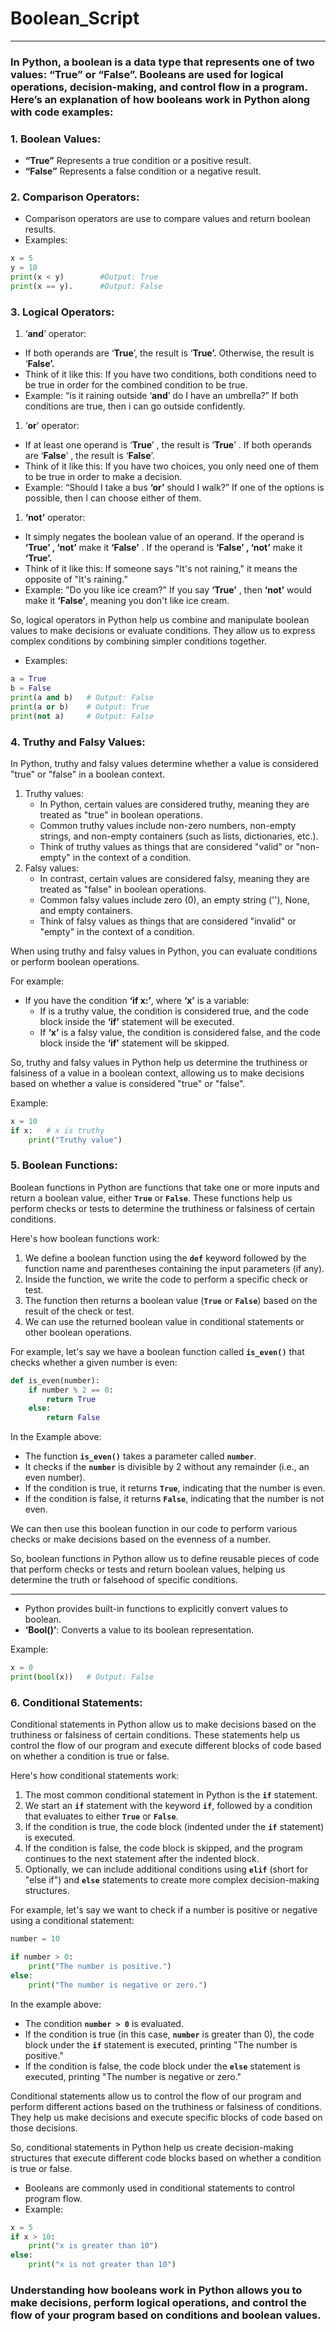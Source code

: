 # Boolean_Script
---

### **In Python, a boolean is a data type that represents one of two values: “True” or “False”.  Booleans are used for logical operations, decision-making, and control flow in a program. Here’s an explanation of how booleans work in Python along with code examples:**

### 1. Boolean Values:

- **“True”** Represents a true condition or a positive result.
- **“False”** Represents a false condition or a negative result.

### 2. Comparison Operators:

- Comparison operators are use to compare values and return boolean results.
- Examples:

```python
x = 5
y = 10
print(x < y)        #Output: True
print(x == y).      #Output: False
```

### 3. Logical Operators:

1. ‘**and**’ operator:
- If both operands are ‘**True**’, the result is ‘************True’.************ Otherwise, the result is ‘******************False’.******************
- Think of it like this: If you have two conditions, both conditions need to be true in order for the combined condition to be true.
- Example: “is it raining outside ‘****and****’ do I have an umbrella?” If both conditions are true, then i can go outside confidently.
1. ‘******or******’ operator:
- If at least one operand is ‘******True******’ , the result is ‘************True************’ . If both operands are ‘**********False**********’ , the result is ‘**********False**********’.
- Think of it like this: If you have two choices, you only need one of them to be true in order to make a decision.
- Example: “Should I take a bus **‘or’** should I walk?” If one of the options is possible, then I can choose either of them.
1. **************‘not’************** operator:
- It simply negates the boolean value of an operand. If the operand is **************************************‘True’ , ‘not’************************************** make it ****************‘False’**************** . If the operand is **********************‘False’ , ‘not’********************** make it ****************‘True’.****************
- Think of it like this: If someone says "It's not raining," it means the opposite of "It's raining.”
- Example: "Do you like ice cream?" If you say ****************‘True’**************** , then ************‘not’************ would make it ****************‘False’****************, meaning you don't like ice cream.

So, logical operators in Python help us combine and manipulate boolean values to make decisions or evaluate conditions. They allow us to express complex conditions by combining simpler conditions together.

- Examples:

```python
a = True
b = False
print(a and b)   # Output: False
print(a or b)    # Output: True
print(not a)     # Output: False
```

### 4. Truthy and Falsy Values:

In Python, truthy and falsy values determine whether a value is considered "true" or "false" in a boolean context.

1. Truthy values:
    - In Python, certain values are considered truthy, meaning they are treated as "true" in boolean operations.
    - Common truthy values include non-zero numbers, non-empty strings, and non-empty containers (such as lists, dictionaries, etc.).
    - Think of truthy values as things that are considered "valid" or "non-empty" in the context of a condition.
2. Falsy values:
    - In contrast, certain values are considered falsy, meaning they are treated as "false" in boolean operations.
    - Common falsy values include zero (0), an empty string (''), None, and empty containers.
    - Think of falsy values as things that are considered "invalid" or "empty" in the context of a condition.

When using truthy and falsy values in Python, you can evaluate conditions or perform boolean operations.

For example:

- If you have the condition ****************‘if x:’****************, where ********‘x’******** is a variable:
    - If  is a truthy value, the condition is considered true, and the code block inside the **********‘if’********** statement will be executed.
    - If ********‘x’******** is a falsy value, the condition is considered false, and the code block inside the ************‘if’************ statement will be skipped.

So, truthy and falsy values in Python help us determine the truthiness or falsiness of a value in a boolean context, allowing us to make decisions based on whether a value is considered "true" or "false".

Example:

```python
x = 10
if x:   # x is truthy
    print("Truthy value")
```

### 5. Boolean Functions:

Boolean functions in Python are functions that take one or more inputs and return a boolean value, either **`True`** or **`False`**. These functions help us perform checks or tests to determine the truthiness or falsiness of certain conditions.

Here's how boolean functions work:

1. We define a boolean function using the **`def`** keyword followed by the function name and parentheses containing the input parameters (if any).
2. Inside the function, we write the code to perform a specific check or test.
3. The function then returns a boolean value (**`True`** or **`False`**) based on the result of the check or test.
4. We can use the returned boolean value in conditional statements or other boolean operations.

For example, let's say we have a boolean function called **`is_even()`** that checks whether a given number is even:

```python
def is_even(number):
    if number % 2 == 0:
        return True
    else:
        return False
```

In the Example above:

- The function **`is_even()`** takes a parameter called **`number`**.
- It checks if the **`number`** is divisible by 2 without any remainder (i.e., an even number).
- If the condition is true, it returns **`True`**, indicating that the number is even.
- If the condition is false, it returns **`False`**, indicating that the number is not even.

We can then use this boolean function in our code to perform various checks or make decisions based on the evenness of a number.

So, boolean functions in Python allow us to define reusable pieces of code that perform checks or tests and return boolean values, helping us determine the truth or falsehood of specific conditions.

---

- Python provides built-in functions to explicitly convert values to boolean.
- **************‘Bool()’**************: Converts a value to its boolean representation.

Example:

```python
x = 0
print(bool(x))   # Output: False
```

### 6. Conditional Statements:

Conditional statements in Python allow us to make decisions based on the truthiness or falsiness of certain conditions. These statements help us control the flow of our program and execute different blocks of code based on whether a condition is true or false.

Here's how conditional statements work:

1. The most common conditional statement in Python is the **`if`** statement.
2. We start an **`if`** statement with the keyword **`if`**, followed by a condition that evaluates to either **`True`** or **`False`**.
3. If the condition is true, the code block (indented under the **`if`** statement) is executed.
4. If the condition is false, the code block is skipped, and the program continues to the next statement after the indented block.
5. Optionally, we can include additional conditions using **`elif`** (short for "else if") and **`else`** statements to create more complex decision-making structures.

For example, let's say we want to check if a number is positive or negative using a conditional statement:

```python
number = 10

if number > 0:
    print("The number is positive.")
else:
    print("The number is negative or zero.")
```

In the example above:

- The condition **`number > 0`** is evaluated.
- If the condition is true (in this case, **`number`** is greater than 0), the code block under the **`if`** statement is executed, printing "The number is positive."
- If the condition is false, the code block under the **`else`** statement is executed, printing "The number is negative or zero."

Conditional statements allow us to control the flow of our program and perform different actions based on the truthiness or falsiness of conditions. They help us make decisions and execute specific blocks of code based on those decisions.

So, conditional statements in Python help us create decision-making structures that execute different code blocks based on whether a condition is true or false.

- Booleans are commonly used in conditional statements to control program flow.
- Example:

```python
x = 5
if x > 10:
    print("x is greater than 10")
else:
    print("x is not greater than 10")
```

### Understanding how booleans work in Python allows you to make decisions, perform logical operations, and control the flow of your program based on conditions and boolean values.
